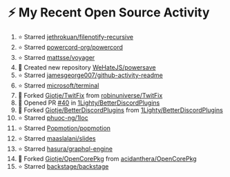 # :zap: My Recent Open Source Activity
<!--RECENT_ACTIVITY:start-->
1. ⭐ Starred [jethrokuan/filenotify-recursive](https://github.com/jethrokuan/filenotify-recursive)
2. ⭐ Starred [powercord-org/powercord](https://github.com/powercord-org/powercord)
3. ⭐ Starred [mattsse/voyager](https://github.com/mattsse/voyager)
4. 📔 Created new repository [WeHateJS/powersave](https://github.com/WeHateJS/powersave)
5. ⭐ Starred [jamesgeorge007/github-activity-readme](https://github.com/jamesgeorge007/github-activity-readme)
6. ⭐ Starred [microsoft/terminal](https://github.com/microsoft/terminal)
7. 🔱 Forked [Giotje/TwitFix](https://github.com/Giotje/TwitFix) from [robinuniverse/TwitFix](https://github.com/robinuniverse/TwitFix)
8. 💪 Opened PR [#40](https://github.com/1Lighty/BetterDiscordPlugins/pull/40) in [1Lighty/BetterDiscordPlugins](https://github.com/1Lighty/BetterDiscordPlugins)
9. 🔱 Forked [Giotje/BetterDiscordPlugins](https://github.com/Giotje/BetterDiscordPlugins) from [1Lighty/BetterDiscordPlugins](https://github.com/1Lighty/BetterDiscordPlugins)
10. ⭐ Starred [phuoc-ng/1loc](https://github.com/phuoc-ng/1loc)
11. ⭐ Starred [Popmotion/popmotion](https://github.com/Popmotion/popmotion)
12. ⭐ Starred [maaslalani/slides](https://github.com/maaslalani/slides)
13. ⭐ Starred [hasura/graphql-engine](https://github.com/hasura/graphql-engine)
14. 🔱 Forked [Giotje/OpenCorePkg](https://github.com/Giotje/OpenCorePkg) from [acidanthera/OpenCorePkg](https://github.com/acidanthera/OpenCorePkg)
15. ⭐ Starred [backstage/backstage](https://github.com/backstage/backstage)
<!--RECENT_ACTIVITY:end-->
